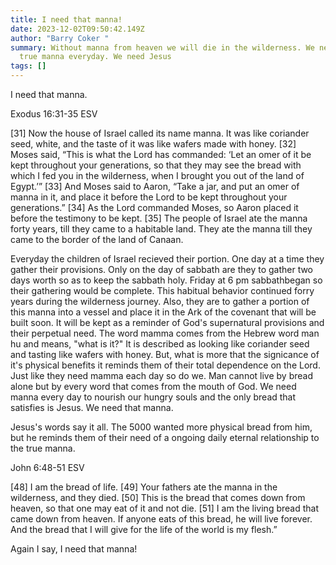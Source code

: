 ```yaml
---
title: I need that manna!
date: 2023-12-02T09:50:42.149Z
author: "Barry Coker "
summary: Without manna from heaven we will die in the wilderness. We need the
  true manna everyday. We need Jesus
tags: []
---
```

I need that manna.

‭‭Exodus‬ ‭16:31‭-‬35‬ ‭ESV‬‬

\[31] Now the house of Israel called its name manna. It was like coriander seed, white, and the taste of it was like wafers made with honey. \[32] Moses said, “This is what the Lord has commanded: ‘Let an omer of it be kept throughout your generations, so that they may see the bread with which I fed you in the wilderness, when I brought you out of the land of Egypt.’” \[33] And Moses said to Aaron, “Take a jar, and put an omer of manna in it, and place it before the Lord to be kept throughout your generations.” \[34] As the Lord commanded Moses, so Aaron placed it before the testimony to be kept. \[35] The people of Israel ate the manna forty years, till they came to a habitable land. They ate the manna till they came to the border of the land of Canaan. 

Everyday the children of Israel recieved their portion. One day at a time they gather their provisions. Only on the day of sabbath are they to gather two days worth so as to keep the sabbath holy. Friday at 6 pm sabbathbegan so their gathering would be complete. This habitual behavior continued forry years during the wilderness journey. Also, they are to gather a portion of this manna into a vessel and place it in the Ark of the covenant that will be built soon. It will be kept as a reminder of God's supernatural provisions and their perpetual need. The word mamma comes from the Hebrew word man hu and means, "what is it?" It is described as looking like coriander seed and tasting like wafers with honey. But, what is more that the signicance of it's physical benefits it reminds them of their total dependence on the Lord. Just like they need mamma each day so do we. Man cannot live by bread alone but by every word that comes from the mouth of God. We need manna every day to nourish our hungry souls and the only bread that satisfies is Jesus. We need that manna.

Jesus's words say it all. The 5000 wanted more physical bread from him, but he reminds them of their need of a ongoing daily eternal relationship to the true manna.





‭‭John‬ ‭6:48‭-‬51‬ ‭ESV‬‬

\[48] I am the bread of life. \[49] Your fathers ate the manna in the wilderness, and they died. \[50] This is the bread that comes down from heaven, so that one may eat of it and not die. \[51] I am the living bread that came down from heaven. If anyone eats of this bread, he will live forever. And the bread that I will give for the life of the world is my flesh.”



Again I say, I need that manna!